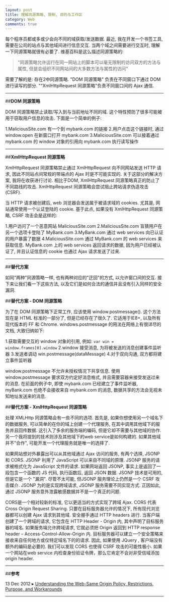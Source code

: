 ```yaml
---
layout: post
title: 理解同源策略, 限制, 目的与工作区
category: Web
comments: true
---
```


每个程序员都或多或少会向不同的域获取/发送数据. 最近, 我在开发一个书签工具, 需要在公司的站点与其他域间进行信息交互. 当两个域之间需要进行交互时, 理解一下同源策略就很有必要了. 维基百科是这么描述同源策略的:
> "同源策略允许运行在同一网站上的脚本可以毫无限制的访问双方的方法与属性, 但是会组织不同网站间的大多数方法与属性的访问"

需要了解的是: 存在2中同源策略. "DOM 同源策略" 负责在不同窗口下通过 DOM  进行读写的部分. "“XmlHttpRequest 同源策略"负责不同窗口间的 Ajax 通信.



------

##**DOM 同源策略**

DOM 同源策略禁止读取/写入到与当前地址不同的域. 这个特性预防了很多可能被用于窃取用户信息的攻击. 下面是一个简单的例子:

1.MaliciousSite.com 有一个到 mybank.com 的链接
2.用户点击这个链接时, 通过 window.open 在新窗口打开 mybank.com
3.MaliciousSite.com 可以接着通过 mybank.com 的 window 对象的引用向 mybank.com 执行读写操作

------

##**XmlHttpRequest 同源策略**

XmlHttpRequest 同源策略禁止通过 XmlHttpRequest 向不同网站发送 HTTP 请求, 因此不同站点间常规的带端点的 Ajax 时是不可能实现的. 关于这部分的解决方案, 我将在收获进行讨论. 相比于DOM, XmlHttpRequest 同源策略真正的防止了不同路线的攻击. XmlHttpRequest 同源策略会尝试阻止跨站请求伪造攻击 (CSRF).

当 HTTP 请求被创建后, web 浏览器会发送属于被请求域的 cookies. 尤其是, 网站通常使用一个认证登陆的 cookie. 基于此点, 如果没有 XmlHttpRequest 同源策略, CSRF 攻击会是这样的:

1.用户访问了一个恶意网站 MaliciousSite.com
2.MaliciousSite.com 盲猜用户在另一个选项卡登陆了 MyBank.com
3.MyBank.com 通过 web services 向已认证的用户暴露了数据
4.MaliciousSite.com 通过 MyBank.com 的 web services 来获取信息. MyBank.com 上的 web services 返回请求的数据, 因为用户已经被认证了, 并且认证信息的 cookie 也通过 Ajax 请求发送了过来.

------

##**替代方案**

如同"两种"同源策略一样, 也有两种对应的"迂回"的方式, 以允许窗口间的交互. 接下来让我们看一下这些方法, 以及它们是如何合法的通信并且没有引入同样的安全漏洞.

##**替代方案 - DOM 同源策略**

为了在 DOM 同源策略下正常工作, 应该使用 window.postmessage(). 这个方法现在是 HTML 标准的一部分了, 但是已经存在了很久了. 它适用于IE8+, 以及所有现代版本的 FF 和 Chrome. windows.postmessage 的用法在网络上有很详尽的文档, 大致归纳如下:

1.获取需要交互的 window 对象的引用, 例如: `var win = window.frames[0].window`
2.window 接受消息, 为将被发送的消息创建事件监听器
3.发送者调动 win.postmessage(dataMessage)
4.对于双向沟通, 双方都将建立事件监听器

window.postmessage 不允许未授权情况下共享信息. 使用 window.postmessage 要求双方约定好消息格式, 并且需要容器来接受发送过来的消息. 在前面的例子中, 即使 mybank.com 已经建立了事件监听器, myBank.com 也绝不会接收来自 mybank.com 的消息, 数据共享的方法会无视未知地址发送来的消息.

##**替代方案 - XmlHttpRequest 同源策略**

处理 XMLHttp 同源策略会有一些不同的选项. 首先是, 如果你想使用另一个域名下的数据服务, 可以简单的在你的域上创建一个代理服务, 在其中调用其他域下的服务并且回传数据. 这引入了多余的服务端的编码, 但是它却不需要与其他域的协作. 另一个我将提到的技术则涉及其他域下的web service是如何构建的. 如果其他域并不"合作", 可能开发一个代理服务就是唯一的选择了.

如果网站想对外暴露出可以从其他域通过 Ajax 访问的服务, 有两个选择, JSONP 和 CORS. JSONP 利用了 JavaScript 可以来自不同域的原理. JSONP 服务的请求被格式化为 JavaScript 文件的请求. 如果网站返回 JSONP, 事实上是返回了一段包含一个函数的 JS 代码, 执行函数后, 返回 JSON 数据. JSONP 技术是可用的, 但是它是一个 "漏洞". 尽管不太可能, 但JSONP 服务理论上仍然是一个 CSRF 攻击媒介. JSONP 为的是实现跨域请求, JSONP 服务需要不同实现方式. 正因如此, 通过 JSONP 服务意外泄露敏感数据并不是一个真正的问题.

CORS是一个相对较新的标准, 它以更适当的方式实现了跨域 Ajax. CORS 代表 Cross Origin Request Sharing. 只要在目标服务器允许的情况下, 所有现代浏览器都可以创建 Ajax 请求到其他域. 安全握手通过 HTTP headers 进行. 当客户端创建了一个跨域的请求, 它包含在 HTTP Header - Origin 内, 其中声明了目标服务器的域名. 如果服务端允许跨域请求, 它就必须把 Origin 返回到 HTTP response header – Access-Control-Allow-Origin 内. 目标服务器可以建立一个安全策略来接收来自任何地方或仅特定域名下的的请求. 因此, 如果使用 JQuery , 客户端没有额外的编码是必要的.
我们可以发现 CORS 也使得 CSRF 攻击的可能性极小. 如果一个网站在web service 内检查身份验证令牌，那么它肯定不会对非受信域添加 origin header.

------

##**参考**

13 Dec 2012 ▸ [Understanding the Web-Same Origin Policy, Restrictions, Purpose, and Workarounds](http://blog.logicboost.com/2012/12/13/understanding-the-web-same-origin-policy-restrictions-purpose-and-workarounds/)


------